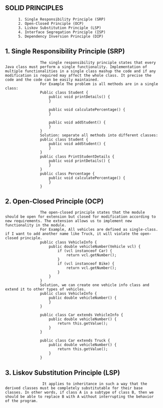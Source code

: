 ## SOLID PRINCIPLES
          1. Single Responsibility Principle (SRP)
          2. Open-Closed Principle (OCP)
          3. Liskov Substitution Principle (LSP)
          4. Interface Segregation Principle (ISP)
          5. Dependency Inversion Principle (DIP)

##  1. Single Responsibility Principle (SRP)
                    The single responsibility principle states that every Java class must perform a single functionality. Implementation of multiple functionalities in a single class mashup the code and if any modification is required may affect the whole class. It precise the code and the code can be easily maintained.
                    For Example The problem is all methods are in a single class:
                    Public class Student {
                    	public void printDetails() {
                    	}
                    
                    	public void calculatePercentage() {
                    	}
                    
                    	public void addStudent() {
                    	}
                    }
                    Solution: separate all methods into different classes:
                    public class Student {
                    	public void addStudent() {
                    	}
                    }
                    public class PrintStudentDetails {
                    	public void printDetails() {
                    	}
                    }
                    public class Percentage {
                    	public void calculatePercentage() {
                    	}
                    }

## 2. Open-Closed Principle (OCP)
                    The open-closed principle states that the module should be open for extension but closed for modification according to new requirements. The extension allows us to implement new functionality in the module.
                    For Example, All vehicles are defined as single-class. if I want to add another name like Truck, it will violate the open-closed principle.
                    public class VehicleInfo {
                    	public double vehicleNumber(Vehicle vcl) {
                    		if (vcl instanceof Car) {
                    			return vcl.getNumber();
                    		}
                    		if (vcl instanceof Bike) {
                    			return vcl.getNumber();
                    		}
                    	}
                    }
                    Solution, we can create one vehicle info class and extend it to other types of vehicles.
                    public class VehicleInfo {
                    	public double vehicleNumber() {
                    	}
                    }

                    public class Car extends VehicleInfo {
                    	public double vehicleNumber() {
                    		return this.getValue();
                    	}
                    }

                    public class Car extends Truck {
                    	public double vehicleNumber() {
                    		return this.getValue();
                    	}
                    }

## 3. Liskov Substitution Principle (LSP)
                     It applies to inheritance in such a way that the derived classes must be completely substitutable for their base classes. In other words, if class A is a subtype of class B, then we should be able to replace B with A without interrupting the behavior of the program.
                     
